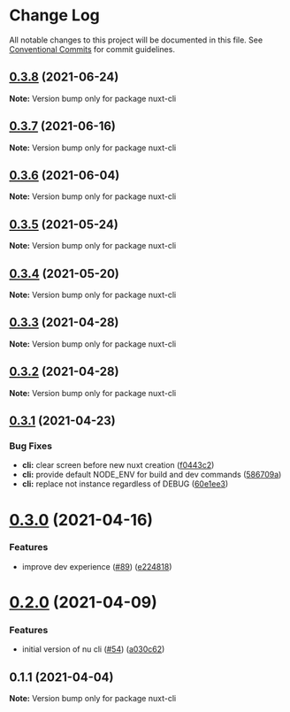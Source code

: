 # Change Log

All notable changes to this project will be documented in this file.
See [Conventional Commits](https://conventionalcommits.org) for commit guidelines.

## [0.3.8](https://github.com/nuxt/framework/compare/nuxt-cli@0.3.7...nuxt-cli@0.3.8) (2021-06-24)

**Note:** Version bump only for package nuxt-cli





## [0.3.7](https://github.com/nuxt/framework/compare/nuxt-cli@0.3.6...nuxt-cli@0.3.7) (2021-06-16)

**Note:** Version bump only for package nuxt-cli





## [0.3.6](https://github.com/nuxt/framework/compare/nuxt-cli@0.3.5...nuxt-cli@0.3.6) (2021-06-04)

**Note:** Version bump only for package nuxt-cli





## [0.3.5](https://github.com/nuxt/framework/compare/nuxt-cli@0.3.4...nuxt-cli@0.3.5) (2021-05-24)

**Note:** Version bump only for package nuxt-cli





## [0.3.4](https://github.com/nuxt/framework/compare/nuxt-cli@0.3.3...nuxt-cli@0.3.4) (2021-05-20)

**Note:** Version bump only for package nuxt-cli





## [0.3.3](https://github.com/nuxt/framework/compare/nuxt-cli@0.3.2...nuxt-cli@0.3.3) (2021-04-28)

**Note:** Version bump only for package nuxt-cli





## [0.3.2](https://github.com/nuxt/framework/compare/nuxt-cli@0.3.1...nuxt-cli@0.3.2) (2021-04-28)

**Note:** Version bump only for package nuxt-cli





## [0.3.1](https://github.com/nuxt/framework/compare/nuxt-cli@0.3.0...nuxt-cli@0.3.1) (2021-04-23)


### Bug Fixes

* **cli:** clear screen before new nuxt creation ([f0443c2](https://github.com/nuxt/framework/commit/f0443c2ba691ac11f53352068eb03ab91c6200bb))
* **cli:** provide default NODE_ENV for build and dev commands ([586709a](https://github.com/nuxt/framework/commit/586709a82d7ce45d7cbd528bb7ee002dccae5611))
* **cli:** replace not instance regardless of DEBUG ([60e1ee3](https://github.com/nuxt/framework/commit/60e1ee387cb36adbc9f5fb2f38ec680a5cc376cc))





# [0.3.0](https://github.com/nuxt/framework/compare/nuxt-cli@0.2.0...nuxt-cli@0.3.0) (2021-04-16)


### Features

* improve dev experience ([#89](https://github.com/nuxt/framework/issues/89)) ([e224818](https://github.com/nuxt/framework/commit/e224818395cd366f2a338ce3da4aaae993f641b7))





# [0.2.0](https://github.com/nuxt/framework/compare/nuxt-cli@0.1.1...nuxt-cli@0.2.0) (2021-04-09)


### Features

* initial version of nu cli ([#54](https://github.com/nuxt/framework/issues/54)) ([a030c62](https://github.com/nuxt/framework/commit/a030c62d29ba871f94a7152c7d5fa36d4de1d3b6))





## 0.1.1 (2021-04-04)

**Note:** Version bump only for package nuxt-cli
